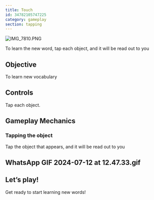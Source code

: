 ```yaml
---
title: Touch
id: 34782105747225
category: gameplay
section: tapping
---
```

![IMG_7810.PNG](https://help.studycat.com/hc/article_attachments/34782105723161)


To learn the new word, tap each object, and it will be read out to you


## Objective


To learn new vocabulary


## Controls


Tap each object.


## Gameplay Mechanics


### Tapping the object


Tap the object that appears, and it will be read out to you


## WhatsApp GIF 2024-07-12 at 12.47.33.gif


## Let’s play!


Get ready to start learning new words!

